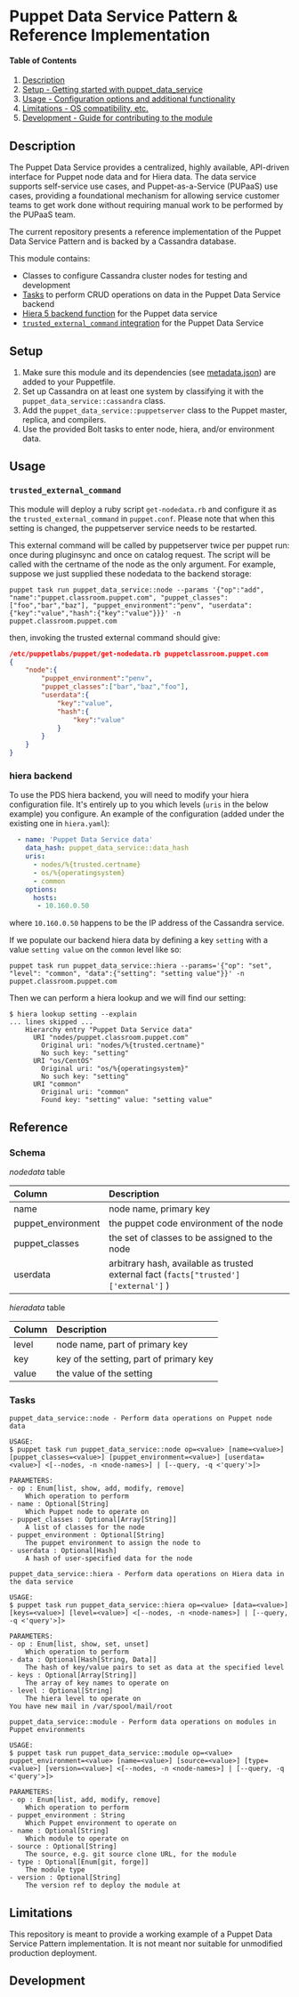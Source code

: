 # Puppet Data Service Pattern & Reference Implementation

#### Table of Contents

1. [Description](#description)
2. [Setup - Getting started with puppet\_data\_service](#setup)
3. [Usage - Configuration options and additional functionality](#usage)
4. [Limitations - OS compatibility, etc.](#limitations)
5. [Development - Guide for contributing to the module](#development)

## Description

The Puppet Data Service provides a centralized, highly available, API-driven interface for Puppet node data and for Hiera data. The data service supports self-service use cases, and Puppet-as-a-Service (PUPaaS) use cases, providing a foundational mechanism for allowing service customer teams to get work done without requiring manual work to be performed by the PUPaaS team.

The current repository presents a reference implementation of the Puppet Data Service Pattern and is backed by a Cassandra database.

This module contains:

* Classes to configure Cassandra cluster nodes for testing and development
* [Tasks](./tasks) to perform CRUD operations on data in the Puppet Data Service backend
* [Hiera 5 backend function](./lib/puppet/functions/puppet_data_service/data_hash.rb) for the Puppet data service
* [`trusted_external_command` integration](./files/get-nodedata.rb) for the Puppet Data Service

## Setup

1. Make sure this module and its dependencies (see [metadata.json](./metadata.json)) are added to your Puppetfile.
1. Set up Cassandra on at least one system by classifying it with the `puppet_data_service::cassandra` class.
1. Add the `puppet_data_service::puppetserver` class to the Puppet master, replica, and compilers.
1. Use the provided Bolt tasks to enter node, hiera, and/or environment data.

## Usage

### `trusted_external_command`

This module will deploy a ruby script `get-nodedata.rb` and configure it as the `trusted_external_command` in `puppet.conf`. Please note that when this setting is changed, the puppetserver service needs to be restarted.

This external command will be called by puppetserver twice per puppet run: once during pluginsync and once on catalog request. The script will be called with the certname of the node as the only argument. For example, suppose we just supplied these nodedata to the backend storage:
```
puppet task run puppet_data_service::node --params '{"op":"add", "name":"puppet.classroom.puppet.com", "puppet_classes": ["foo","bar","baz"], "puppet_environment":"penv", "userdata": {"key":"value","hash":{"key":"value"}}}' -n puppet.classroom.puppet.com
```
then, invoking the trusted external command should give:
```json
/etc/puppetlabs/puppet/get-nodedata.rb puppetclassroom.puppet.com
{
    "node":{
        "puppet_environment":"penv",
        "puppet_classes":["bar","baz","foo"],
        "userdata":{
            "key":"value",
            "hash":{
                "key":"value"
            }
        }
    }
}
```

### hiera backend

To use the PDS hiera backend, you will need to modify your hiera configuration file. It's entirely up to you which levels (`uris` in the below example) you configure. An example of the configuration (added under the existing one in `hiera.yaml`):

```yaml
  - name: 'Puppet Data Service data'
    data_hash: puppet_data_service::data_hash
    uris:
      - nodes/%{trusted.certname}
      - os/%{operatingsystem}
      - common
    options:
      hosts:
       - 10.160.0.50
```

where `10.160.0.50` happens to be the IP address of the Cassandra service.

If we populate our backend hiera data by defining a key `setting` with a value `setting value` on the `common` level like so:
```
puppet task run puppet_data_service::hiera --params='{"op": "set", "level": "common", "data":{"setting": "setting value"}}' -n puppet.classroom.puppet.com
```
Then we can perform a hiera lookup and we will find our setting:

```
$ hiera lookup setting --explain
... lines skipped ...
    Hierarchy entry "Puppet Data Service data"
      URI "nodes/puppet.classroom.puppet.com"
        Original uri: "nodes/%{trusted.certname}"
        No such key: "setting"
      URI "os/CentOS"
        Original uri: "os/%{operatingsystem}"
        No such key: "setting"
      URI "common"
        Original uri: "common"
        Found key: "setting" value: "setting value"
```

## Reference

### Schema

*nodedata* table

| Column             | Description                                                                          |
| :----------------- | :----------------------------------------------------------------------------------- |
| name               | node name, primary key                                                               |
| puppet_environment | the puppet code environment of the node                                              |
| puppet_classes     | the set of classes to be assigned to the node                                        |
| userdata           | arbitrary hash, available as trusted external fact (`facts["trusted']['external']` ) |

*hieradata* table

| Column | Description                             |
| :----- | :-------------------------------------- |
| level  | node name, part of primary key          |
| key    | key of the setting, part of primary key |
| value  | the value of the setting                |

### Tasks

```text
puppet_data_service::node - Perform data operations on Puppet node data

USAGE:
$ puppet task run puppet_data_service::node op=<value> [name=<value>] [puppet_classes=<value>] [puppet_environment=<value>] [userdata=<value>] <[--nodes, -n <node-names>] | [--query, -q <'query'>]>

PARAMETERS:
- op : Enum[list, show, add, modify, remove]
    Which operation to perform
- name : Optional[String]
    Which Puppet node to operate on
- puppet_classes : Optional[Array[String]]
    A list of classes for the node
- puppet_environment : Optional[String]
    The puppet environment to assign the node to
- userdata : Optional[Hash]
    A hash of user-specified data for the node
```

```
puppet_data_service::hiera - Perform data operations on Hiera data in the data service

USAGE:
$ puppet task run puppet_data_service::hiera op=<value> [data=<value>] [keys=<value>] [level=<value>] <[--nodes, -n <node-names>] | [--query, -q <'query'>]>

PARAMETERS:
- op : Enum[list, show, set, unset]
    Which operation to perform
- data : Optional[Hash[String, Data]]
    The hash of key/value pairs to set as data at the specified level
- keys : Optional[Array[String]]
    The array of key names to operate on
- level : Optional[String]
    The hiera level to operate on
You have new mail in /var/spool/mail/root
```

```
puppet_data_service::module - Perform data operations on modules in Puppet environments

USAGE:
$ puppet task run puppet_data_service::module op=<value> puppet_environment=<value> [name=<value>] [source=<value>] [type=<value>] [version=<value>] <[--nodes, -n <node-names>] | [--query, -q <'query'>]>

PARAMETERS:
- op : Enum[list, add, modify, remove]
    Which operation to perform
- puppet_environment : String
    Which Puppet environment to operate on
- name : Optional[String]
    Which module to operate on
- source : Optional[String]
    The source, e.g. git source clone URL, for the module
- type : Optional[Enum[git, forge]]
    The module type
- version : Optional[String]
    The version ref to deploy the module at
```

## Limitations

This repository is meant to provide a working example of a Puppet Data Service Pattern implementation. It is not meant nor suitable for unmodified production deployment.

## Development
